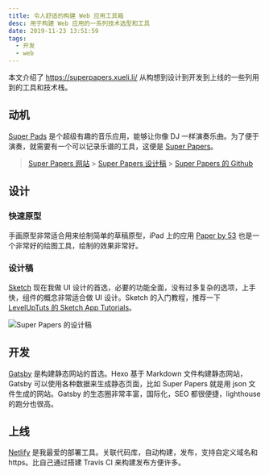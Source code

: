 ```yaml
---
title: 令人舒适的构建 Web 应用工具箱
desc: 用于构建 Web 应用的一系列技术选型和工具
date: 2019-11-23 13:51:59
tags:
  - 开发
  - web
---
```


本文介绍了 https://superpapers.xueli.li/ 从构想到设计到开发到上线的一些列用到的工具和技术栈。

<!--more-->

## 动机

[Super Pads](http://superpadsapp.com/) 是个超级有趣的音乐应用，能够让你像 DJ 一样演奏乐曲。为了便于演奏，就需要有一个可以记录乐谱的工具，这便是 [Super Papers](https://superpapers.xueli.li/)。

> [Super Papers 网站](https://superpapers.xueli.li/) > [Super Papers 设计稿](https://dribbble.com/shots/7976441-Super-Papers-Web-UI) > [Super Papers 的 Github](https://github.com/mixj93/superpapers)

## 设计

### 快速原型

手画原型非常适合用来绘制简单的草稿原型，iPad 上的应用 [Paper by 53](https://www.fiftythree.com/) 也是一个非常好的绘图工具，绘制的效果非常好。

### 设计稿

[Sketch](https://www.sketch.com/) 现在我做 UI 设计的首选，必要的功能全面，没有过多复杂的选项，上手快，组件的概念非常适合做 UI 设计。Sketch 的入门教程，推荐一下 [LevelUpTuts 的 Sketch App Tutorials](https://www.youtube.com/playlist?list=PLLnpHn493BHE6UIsdKYlS5zu-ZYvx22CS)。

![Super Papers 的设计稿](https://user-images.githubusercontent.com/12998118/69474514-10534100-0dfd-11ea-942b-2d3c59ba6642.png)

## 开发

[Gatsby](https://www.gatsbyjs.org/) 是构建静态网站的首选。Hexo 基于 Markdown 文件构建静态网站，Gatsby 可以使用各种数据来生成静态页面，比如 Super Papers 就是用 json 文件生成的网站。Gatsby 的生态圈非常丰富，国际化，SEO 都很便捷，lighthouse 的跑分也很高。

## 上线

[Netlify](https://www.netlify.com/) 是我最爱的部署工具。关联代码库，自动构建，发布，支持自定义域名和 https。比自己通过搭建 Travis CI 来构建发布方便许多。
